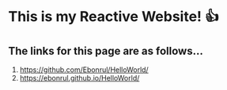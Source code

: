 # This is my Reactive Website! :+1:


## The links for this page are as follows...
1. https://github.com/Ebonrul/HelloWorld/
2. https://ebonrul.github.io/HelloWorld/


